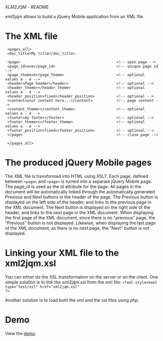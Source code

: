 XLM2JQM - README

xml2jqm allows to build a jQuery Mobile application from an XML file. 

The XML file
============

     <pages_all>
     <doc_title>My title</doc_title>
     
     <page>                                            <!-- open page -->
     <page_id>one</page_id>                            <!-- unique page id -->
     <page_theme>b</page_theme>                        <!-- optional values a - e -->
     <header>Page header</header>                      <!-- optional -->
     <header_theme></header_theme>                     <!-- optional values a - e -->
     <header_position>fixed</header_position>          <!-- optional -->
     <content>your content here...</content>           <!-- page content -->
     <content_theme></content_theme>                   <!-- optional values a - e -->
     <footer>my footer</footer>                        <!-- optional -->
     <footer_theme>c</footer_theme>                    <!-- optional values a - e -->
     <footer_position>fixed</footer_position>          <!-- optional -->
     </page>                                           <!-- close page -->
     
     </pages_all>


The produced jQuery Mobile pages
================================

The XML file is transformed into HTML using XSLT. Each page, defined between <code>&lt;page&gt;</code> and <code>&lt;page&gt;</code> is turned into a separate jQuery Mobile page.
The page_id is used as the id attribute for the page. All pages in the document will be automatically linked through the automatically generated Previous and Next buttons in the header of the page. 
The Previous button is displayed on the left side of the header, and links to the previous page in the XML document. 
The Next button is displayed on the right side of the header, and links to the next page in the XML document. When displaying the first page of the XML document, since there is no "previous" page, the "Previous" button is not displayed. Likewise, when displaying the last page of the XML document, as there is no next page, the "Next" button is not displayed.

Linking your XML file to the xml2jqm.xsl
========================================

You can either do the XSL transformation on the server or on the client. One simple solution is to link the xml2jqm.xsl from the xml file:
<code>&lt;?xml-stylesheet type="text/xsl" href="xml2jqm.xsl" ?&gt;</code>

Another solution is to load both the xml and the xsl files using php.

Demo
====

View the [demo](http://users.cscs.wmin.ac.uk/~coloma/jqm/page_jqm1.xml) 
